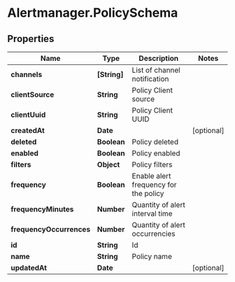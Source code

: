 # Alertmanager.PolicySchema

## Properties

Name | Type | Description | Notes
------------ | ------------- | ------------- | -------------
**channels** | **[String]** | List of channel notification | 
**clientSource** | **String** | Policy Client source | 
**clientUuid** | **String** | Policy Client UUID | 
**createdAt** | **Date** |  | [optional] 
**deleted** | **Boolean** | Policy deleted | 
**enabled** | **Boolean** | Policy enabled | 
**filters** | **Object** | Policy filters | 
**frequency** | **Boolean** | Enable alert frequency for the policy | 
**frequencyMinutes** | **Number** | Quantity of alert interval time | 
**frequencyOccurrences** | **Number** | Quantity of alert occurrencies | 
**id** | **String** | Id | 
**name** | **String** | Policy name | 
**updatedAt** | **Date** |  | [optional] 


